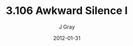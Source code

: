 ---
title: '3.106 Awkward Silence I'
alt: 'Mysteries of the Arcana'
date: '2012-01-31'
author: 'J Gray'
artist: 'Gennifer'
chapter: '3 Two by Two'
filler: false
---